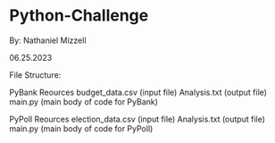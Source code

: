 # Python-Challenge

By: Nathaniel Mizzell

06.25.2023

File Structure:

PyBank
  Reources
    budget_data.csv (input file)
  Analysis.txt (output file)
  main.py (main body of code for PyBank)

PyPoll
  Reources
    election_data.csv (input file)
  Analysis.txt (output file)
  main.py (main body of code for PyPoll)


